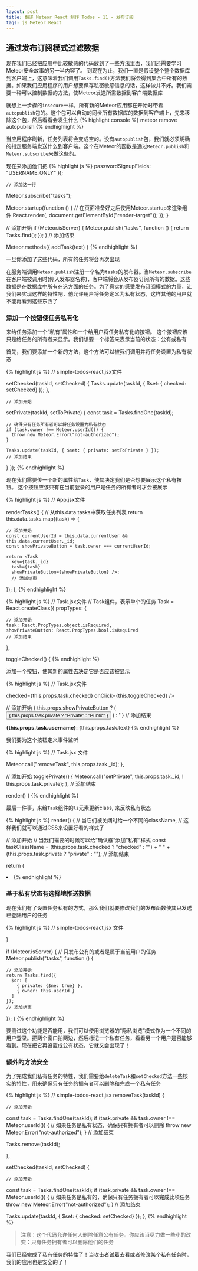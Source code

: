 ```yaml
---
layout: post
title: 翻译 Meteor React 制作 Todos - 11 - 发布订阅
tags: js Meteor React
---
```


## 通过发布订阅模式过滤数据

现在我们已经把应用中比较敏感的代码放到了一些方法里面，我们还需要学习Meteor安全故事的另一半内容了。
到现在为止，我们一直是假设整个整个数据库到客户端上，这意味着我们调用`Tasks.find()`方法我们将会得到集合中所有的数据。如果我们应用程序的用户想要保存私密敏感信息的话，这样做并不好。我们需要一种可以控制数据的方法，使Meteor发送所需数据到客户端数据库

就想上一步骤的`insecure`一样，所有新的Meteor应用都在开始时带着`autopublish`包的。这个包可以自动的同步所有数据库的数据到客户端上，先来移除这个包，然后看看会发生什么
{% highlight console %}
meteor remove autopublish
{% endhighlight %}

当应用程序刷新，任务列表将会变成空的。没有`autopublish`包，我们就必须明确的指定服务端发送什么到客户端。这个在Meteor的函数是通过`Meteor.publish`和`Meteor.subscribe`来做这些的。

现在来添加他们把
{% highlight js %}
    passwordSignupFields: "USERNAME_ONLY"
  });
	
	// 添加这一行
  Meteor.subscribe("tasks");
 
  Meteor.startup(function () {
    // 在页面准备好之后使用Meteor.startup来渲染组件
    React.render(<App />, document.getElementById("render-target"));
  });
}

// 添加开始
if (Meteor.isServer) {
  Meteor.publish("tasks", function () {
    return Tasks.find();
  });
}
// 添加结束
 
Meteor.methods({
  addTask(text) {
{% endhighlight %}

一旦你添加了这些代码，所有的任务将会再次出现

在服务端调用`Meteor.publish`注册一个名为`tasks`的发布器。当`Meteor.subscribe`在客户端被调用时(传入发布器名称)，客户端将会从发布器订阅所有的数据。这些数据是在数据库中所有在这方面的任务。为了真实的感受发布订阅模式的力量，让我们来实现这样的特性吧，他允许用户将任务定义为私有状态，这样其他的用户就不能再看到这些东西了

### 添加一个按钮使任务私有化

来给任务添加一个“私有”属性和一个给用户将任务私有化的按钮。
这个按钮应该只是给任务的所有者来显示。我们想要一个标签来表示当前的状态：公有或私有

首先，我们要添加一个新的方法，这个方法可以被我们调用并将任务设置为私有状态

{% highlight js %}
	// simple-todos-react.jsx文件

  setChecked(taskId, setChecked) {
    Tasks.update(taskId, { $set: { checked: setChecked} });
  },

	// 添加开始
  setPrivate(taskId, setToPrivate) {
    const task = Tasks.findOne(taskId);
 
    // 确保只有任务所有者可以将任务设置为私有状态
    if (task.owner !== Meteor.userId()) {
      throw new Meteor.Error("not-authorized");
    }
 
    Tasks.update(taskId, { $set: { private: setToPrivate } });
    // 添加结束

  }
});
{% endhighlight %}

现在我们需要传一个新的属性给`Task`，使其决定我们是否想要展示这个私有按钮。
这个按钮应该只有在当前登录的用户是任务的所有者时才会被展示

{% highlight js %}
// App.jsx文件

renderTasks() {
  // 从this.data.tasks中获取任务列表
  return this.data.tasks.map((task) => {
  
  	// 添加开始
    const currentUserId = this.data.currentUser && this.data.currentUser._id;
    const showPrivateButton = task.owner === currentUserId;

    return <Task
      key={task._id}
      task={task}
      showPrivateButton={showPrivateButton} />;
      // 添加结束

  });
},
{% endhighlight %}

{% highlight js %}
// Task.jsx文件
// Task组件，表示单个的任务
Task = React.createClass({
  propTypes: {

  	// 添加开始
    task: React.PropTypes.object.isRequired,
    showPrivateButton: React.PropTypes.bool.isRequired
    // 添加结束

  },
 
  toggleChecked() {
{% endhighlight %}

添加一个按钮，使其新的属性去决定它是否应该被显示

{% highlight js %}
// Task.jsx文件

  checked={this.props.task.checked}
  onClick={this.toggleChecked} />

// 添加开始
{ this.props.showPrivateButton ? (
  <button className="toggle-private" onClick={this.togglePrivate}>
    { this.props.task.private ? "Private" : "Public" }
  </button>
) : ''}
// 添加结束

<span className="text">
  <strong>{this.props.task.username}</strong>: {this.props.task.text}
</span>
{% endhighlight %}

我们要为这个按钮定义事件监听

{% highlight js %}
// Task.jsx 文件

  Meteor.call("removeTask", this.props.task._id);
},

// 添加开始
togglePrivate() {
  Meteor.call("setPrivate", this.props.task._id, ! this.props.task.private);
},
// 添加结束

render() {
{% endhighlight %}

最后一件事，来给`Task`组件的`li`元素更新class, 来反映私有状态

{% highlight js %}
render() {
  // 当它们被关闭时给一个不同的className,
  // 这样我们就可以通过CSS来设置好看的样式了

  // 添加开始
  // 当我们需要的时候可以给“确认框”添加”私有“样式
  const taskClassName = (this.props.task.checked ? "checked" : "") + " " +
    (this.props.task.private ? "private" : "");
	// 添加结束

  return (
    <li className={taskClassName}>
{% endhighlight %}

### 基于私有状态有选择地推送数据

现在我们有了设置任务私有的方式，那么我们就要修改我们的发布函数使其只发送已登陆用户的任务

{% highlight js %}
// simple-todos-react.jsx 文件

}
 
if (Meteor.isServer) {
  // 只发布公有的或者是属于当前用户的任务
  Meteor.publish("tasks", function () {

  	// 添加开始
    return Tasks.find({
      $or: [
        { private: {$ne: true} },
        { owner: this.userId }
      ]
    });
    // 添加结束
    
  });
}
{% endhighlight %}

要测试这个功能是否能用，我们可以使用浏览器的“隐私浏览”模式作为一个不同的用户登录。把两个窗口拍两边，然后标记一个私有任务，看看另一个用户是否能够看到。现在把它再设置成公有状态，它就又会出现了！

### 额外的方法安全

为了完成我们私有任务的特性，我们需要给`deleteTask`和`setChecked`方法一些核实的特性，用来确保只有任务的拥有者可以删除和完成一个私有任务

{% highlight js %}
// simple-todos-react.jsx
removeTask(taskId) {

	// 添加开始
  const task = Tasks.findOne(taskId);
  if (task.private && task.owner !== Meteor.userId()) {
    // 如果任务是私有状态，确保只有拥有者可以删除
    throw new Meteor.Error("not-authorized");
  }
	// 添加结束

  Tasks.remove(taskId);

},

setChecked(taskId, setChecked) {

	// 添加开始
  const task = Tasks.findOne(taskId);
  if (task.private && task.owner !== Meteor.userId()) {
    // 如果任务是私有的，确保只有任务拥有者可以完成此项任务
    throw new Meteor.Error("not-authorized");
  }
  // 添加结束

  Tasks.update(taskId, { $set: { checked: setChecked} });
},
{% endhighlight %}

> 注意：这个代码允许任何人删除任意公有任务。你应该当尽力做一些小的改变：只有任务拥有者可以删除他们的任务

我们已经完成了私有任务的特性了！当攻击者试着去看或者修改某个私有任务时，我们的应用也是安全的了！